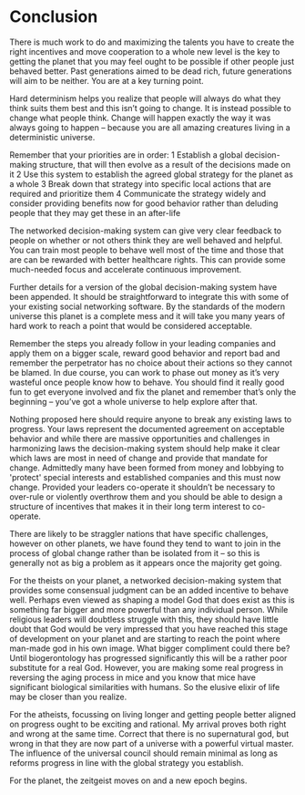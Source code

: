 # Conclusion
There is much work to do and maximizing the talents you have to create the right incentives and move cooperation to a whole new level is the key to getting the planet that you may feel ought to be possible if other people just behaved better.  Past generations aimed to be dead rich, future generations will aim to be neither.  You are at a key turning point.

Hard determinism helps you realize that people will always do what they think suits them best and this isn’t going to change.  It is instead possible to change what people think.  Change will happen exactly the way it was always going to happen – because you are all amazing creatures living in a deterministic universe.

Remember that your priorities are in order:
1	Establish a global decision-making structure, that will then evolve as a result of the decisions made on it
2	Use this system to establish the agreed global strategy for the planet as a whole
3	Break down that strategy into specific local actions that are required and prioritize them
4	Communicate the strategy widely and consider providing benefits now for good behavior rather than deluding people that they may get these in an after-life

The networked decision-making system can give very clear feedback to people on whether or not others think they are well behaved and helpful.  You can train most people to behave well most of the time and those that are can be rewarded with better healthcare rights.  This can provide some much-needed focus and accelerate continuous improvement.  

Further details for a version of the global decision-making system have been appended.  It should be straightforward to integrate this with some of your existing social networking software.  By the standards of the modern universe this planet is a complete mess and it will take you many years of hard work to reach a point that would be considered acceptable.  

Remember the steps you already follow in your leading companies and apply them on a bigger scale, reward good behavior and report bad and remember the perpetrator has no choice about their actions so they cannot be blamed.  In due course, you can work to phase out money as it’s very wasteful once people know how to behave.  You should find it really good fun to get everyone involved and fix the planet and remember that’s only the beginning – you’ve got a whole universe to help explore after that.

Nothing proposed here should require anyone to break any existing laws to progress.  Your laws represent the documented agreement on acceptable behavior and while there are massive opportunities and challenges in harmonizing laws the decision-making system should help make it clear which laws are most in need of change and provide that mandate for change.  Admittedly many have been formed from money and lobbying to 'protect' special interests and established companies and this must now change.  Provided your leaders co-operate it shouldn’t be necessary to over-rule or violently overthrow them and you should be able to design a structure of incentives that makes it in their long term interest to co-operate.  

There are likely to be straggler nations that have specific challenges, however on other planets, we have found they tend to want to join in the process of global change rather than be isolated from it – so this is generally not as big a problem as it appears once the majority get going.

For the theists on your planet, a networked decision-making system that provides some consensual judgment can be an added incentive to behave well.  Perhaps even viewed as shaping a model God that does exist as this is something far bigger and more powerful than any individual person.  While religious leaders will doubtless struggle with this, they should have little doubt that God would be very impressed that you have reached this stage of development on your planet and are starting to reach the point where man-made god in his own image.  What bigger compliment could there be?  Until biogerontology has progressed significantly this will be a rather poor substitute for a real God.  However, you are making some real progress in reversing the aging process in mice and you know that mice have significant biological similarities with humans.  So the elusive elixir of life may be closer than you realize.

For the atheists, focussing on living longer and getting people better aligned on progress ought to be exciting and rational.  My arrival proves both right and wrong at the same time.  Correct that there is no supernatural god, but wrong in that they are now part of a universe with a powerful virtual master.  The influence of the universal council should remain minimal as long as reforms progress in line with the global strategy you establish.

For the planet, the zeitgeist moves on and a new epoch begins.